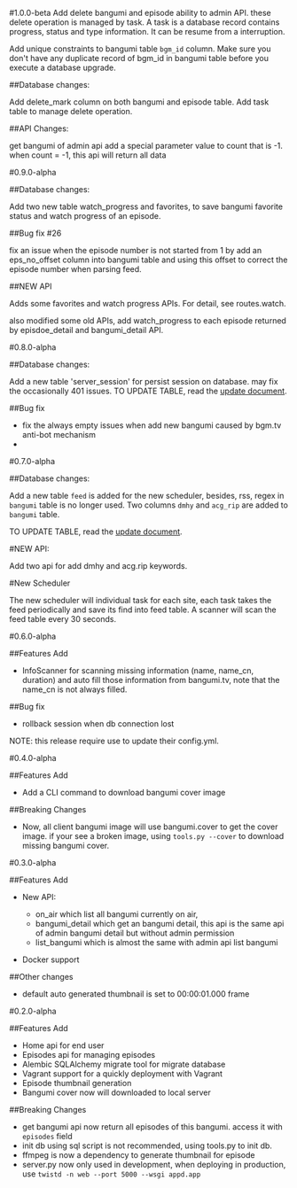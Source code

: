 #1.0.0-beta
Add delete bangumi and episode ability to admin API. these delete operation is managed by task. A task is a database record contains progress, status and type information. It can be resume
 from a interruption.
 
Add unique constraints to bangumi table `bgm_id` column. Make sure you don't have any duplicate record of bgm_id in bangumi table before you execute a database upgrade. 

##Database changes:

Add delete_mark column on both bangumi and episode table.
Add task table to manage delete operation.

##API Changes:

get bangumi of admin api add a special parameter value to count that is -1. when count = -1, this api will return all data


#0.9.0-alpha

##Database changes:

Add two new table watch_progress and favorites, to save bangumi favorite status and watch progress of an episode.

##Bug fix
#26

fix an issue when the episode number is not started from 1 by add an eps_no_offset column into bangumi table and using this offset to correct the episode number when parsing feed. 

##NEW API

Adds some favorites and watch progress APIs. For detail, see routes.watch.

also modified some old APIs, add watch_progress to each episode returned by episdoe_detail and bangumi_detail API.


#0.8.0-alpha

##Database changes:

Add a new table 'server_session' for persist session on database. may fix the occasionally 401 issues.
TO UPDATE TABLE, read the [update document](https://github.com/lordfriend/Albireo/blob/master/alembic/README.md).

##Bug fix

- fix the always empty issues when add new bangumi caused by bgm.tv anti-bot mechanism
- 

#0.7.0-alpha

##Database changes:

Add a new table `feed` is added for the new scheduler, besides, rss, regex in `bangumi` table is no longer used. Two columns `dmhy` and `acg_rip` are added to `bangumi` table.

TO UPDATE TABLE, read the [update document](https://github.com/lordfriend/Albireo/blob/master/alembic/README.md).

#NEW API:

Add two api for add dmhy and acg.rip keywords.

#New Scheduler

The new scheduler will individual task for each site, each task takes the feed periodically and save its find into feed table. A scanner will scan the feed table every 30 seconds.


#0.6.0-alpha

##Features Add

- InfoScanner for scanning missing information (name, name_cn, duration) and auto fill those information from bangumi.tv, note that the name_cn is not always filled.

##Bug fix

- rollback session when db connection lost

NOTE: this release require use to update their config.yml.

#0.4.0-alpha

##Features Add

- Add a CLI command to download bangumi cover image

##Breaking Changes

- Now, all client bangumi image will use bangumi.cover to get the cover image. if your see a broken image, using `tools.py --cover` to download missing bangumi cover.


#0.3.0-alpha

##Features Add

- New API:
    - on_air which list all bangumi currently on air,
    - bangumi_detail which get an bangumi detail, this api is the same api of admin bangumi detail but without admin permission
    - list_bangumi which is almost the same with admin api list bangumi

- Docker support


##Other changes

- default auto generated thumbnail is set to 00:00:01.000 frame


#0.2.0-alpha

##Features Add

- Home api for end user
- Episodes api for managing episodes
- Alembic SQLAlchemy migrate tool for migrate database
- Vagrant support for a quickly deployment with Vagrant
- Episode thumbnail generation
- Bangumi cover now will downloaded to local server

##Breaking Changes
- get bangumi api now return all episodes of this bangumi. access it with `episodes` field
- init db using sql script is not recommended, using tools.py to init db.
- ffmpeg is now a dependency to generate thumbnail for episode
- server.py now only used in development, when deploying in production, use `twistd -n web --port 5000 --wsgi appd.app`
